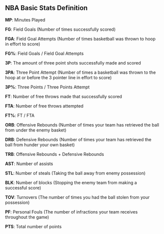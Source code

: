 ## NBA Basic Stats Definition

**MP**: Minutes Played

**FG**: Field Goals (Number of times successfully scored)

**FGA**: Field Goal Attempts (Number of times basketball was thrown to hoop in effort to score)

**FG%**: Field Goals / Field Goal Attempts

**3P**: The amount of three point shots successfully made and scored

**3PA**: Three Point Attempt (Number of times a basketball was thrown to the hoop at or before the 3 pointer line in effort to score)

**3P%**: Three Points / Three Points Attempt

**FT**: Number of free throws made that successfully scored

**FTA**: Number of free throws attempted

**FT%**: FT / FTA

**ORB**: Offensive Rebounds (Number of times your team has retrieved the ball from under the enemy basket)

**DRB**: Defensive Rebounds (Number of times your team has retrieved the ball from hunder your own basket)

**TRB**: Offensive Rebounds + Defensive Rebounds

**AST**: Number of assists

**STL**: Number of steals (Taking the ball away from enemy possession)

**BLK**: Number of blocks (Stopping the enemy team from making a successful score)

**TOV**: Turnovers (The number of times you had the ball stolen from your possession)

**PF**: Personal Fouls (The number of infractions your team receives throughout the game)

**PTS**: Total number of points
